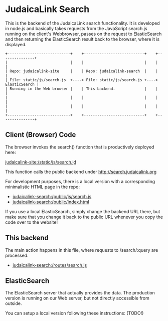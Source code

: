 JudaicaLink Search
==================

This is the backend of the JudaicaLink search functionality. It is developed in
node.js and basically takes requests from the JavaScript search.js running on
the client's Webbrowser, passes on the request to ElasticSearch and then
returning the ElasticSearch result back to the browser, where it is displayed.


    +----------------------------+    +---------------------------+    +---------------+
    |                            |    |                           |    |               |
    | Repo: judaicalink-site     |    | Repo: judaicalink-search  |    |               |
    | File: static/js/search.js  +----> File: static/js/search.js +----> ElasticSearch |
    | Running in the Web browser |    | This backend.             |    |               |
    |                            |    |                           |    |               |
    |                            |    |                           |    |               |
    +----------------------------+    +---------------------------+    +---------------+

## Client (Browser) Code

The browser invokes the search() function that is productively deployed here:

[judaicalink-site:/static/js/search.jd](https://github.com/wisslab/judaicalink-site/blob/master/static/js/search.js)

This function calls the public backend under http://search.judaicalink.org

For development purposes, there is a local version with a corresponding
minimalistic HTML page in the repo:

- [judaicalink-search:/public/js/search.js](https://github.com/wisslab/judaicalink-search/blob/master/public/js/search.js)
- [judaicalink-search:/public/index.html](https://github.com/wisslab/judaicalink-search/blob/master/public/index.html)

If you use a local ElasticSearch, simply change the backend URL there, but
make sure that you change it back to the public URL whenever you copy the code
over to the website!

## This backend 

The main action happens in this file, where requests to /search/:query are
processed.

- [judaicalink-search:/routes/search.js](https://github.com/wisslab/judaicalink-search/blob/master/routes/search.js)

## ElasticSearch

The ElasticSearch server that actually provides the data. The production
version is running on our Web server, but not directly accessible from outside.

You can setup a local version following these instructions: (TODO!)
